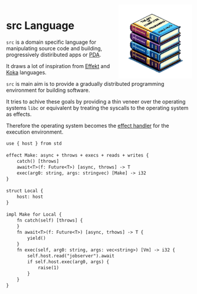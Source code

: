 <img src="taocp.png" align="right" width="200px" />


# src Language

`src` is a domain specific language for manipulating source code and building, progressively distiributed apps or [PDA](https://fistfulofbytes.com/progressive-distributed-apps/).

It draws a lot of inspiration from [Effekt](https://www.effekt-lang.org/) and [Koka](https://koka-lang.github.io/koka/doc/kokaspec.html) languages.

`src` is main aim is to provide a gradually distributed programming
environment for building software. 

It tries to achive these goals by providing a thin veneer over the operating systems `libc` or equivalent by treating the syscalls to the operating system as effects.

Therefore the operating system becomes the [effect handler](https://effect-handlers.org/) for the execution environment.
 
```src
use { host } from std

effect Make: async + throws + execs + reads + writes {
    catch() [throws]
    await<T>(f: Future<T>) [async, throws] -> T
    exec(arg0: string, args: stringvec) [Make] -> i32
}

struct Local {
    host: host
}

impl Make for Local {
    fn catch(self) [throws] {
    }
    fn await<T>(f: Future<T>) [async, trhows] -> T {
        yield()
    }
    fn exec(self, arg0: string, args: vec<string>) [Vm] -> i32 {
        self.host.read("jobserver").await
        if self.host.exec(arg0, args) {
            raise(1)
        }
    }
}
```
